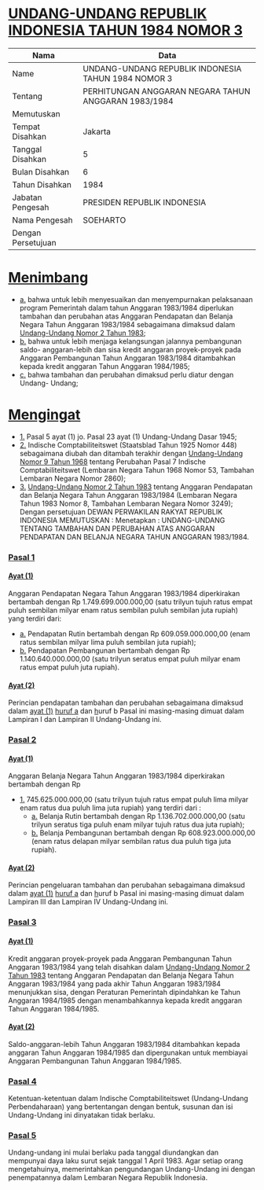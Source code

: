 # [UNDANG-UNDANG REPUBLIK INDONESIA TAHUN 1984 NOMOR 3](http://example.org/legal/peraturan/uu/1984/3)

| Nama | Data |
| ------ | ----- |
|Name|UNDANG-UNDANG REPUBLIK INDONESIA TAHUN 1984 NOMOR 3|
|Tentang| PERHITUNGAN ANGGARAN NEGARA TAHUN ANGGARAN 1983/1984|
|Memutuskan||
|Tempat Disahkan|Jakarta|
|Tanggal Disahkan|5|
|Bulan Disahkan|6|
|Tahun Disahkan|1984|
|Jabatan Pengesah|PRESIDEN REPUBLIK INDONESIA|
|Nama Pengesah|SOEHARTO|
|Dengan Persetujuan||
# [Menimbang](http://example.org/legal/peraturan/uu/1984/3/menimbang)

* [a.](http://example.org/legal/peraturan/uu/1984/3/menimbang/huruf/a) bahwa untuk lebih menyesuaikan dan menyempurnakan pelaksanaan program Pemerintah dalam tahun Anggaran 1983/1984 diperlukan tambahan dan perubahan atas Anggaran Pendapatan dan Belanja Negara Tahun Anggaran 1983/1984 sebagaimana dimaksud dalam [Undang-Undang Nomor 2 Tahun 1983](http://example.org/legal/peraturan/uu/1983/2);
* [b.](http://example.org/legal/peraturan/uu/1984/3/menimbang/huruf/b) bahwa untuk lebih menjaga kelangsungan jalannya pembangunan saldo- anggaran-lebih dan sisa kredit anggaran proyek-proyek pada Anggaran Pembangunan Tahun Anggaran 1983/1984 ditambahkan kepada kredit anggaran Tahun Anggaran 1984/1985;
* [c.](http://example.org/legal/peraturan/uu/1984/3/menimbang/huruf/c) bahwa tambahan dan perubahan dimaksud perlu diatur dengan Undang- Undang;
# [Mengingat](http://example.org/legal/peraturan/uu/1984/3/mengingat)

* [1.](http://example.org/legal/peraturan/uu/1984/3/mengingat/huruf/0001) Pasal 5 ayat (1) jo. Pasal 23 ayat (1) Undang-Undang Dasar 1945;
* [2.](http://example.org/legal/peraturan/uu/1984/3/mengingat/huruf/0002) Indische Comptabiliteitswet (Staatsblad Tahun 1925 Nomor 448) sebagaimana diubah dan ditambah terakhir dengan [Undang-Undang Nomor 9 Tahun 1968](http://example.org/legal/peraturan/uu/1968/9) tentang Perubahan Pasal 7 Indische Comptabiliteitswet (Lembaran Negara Tahun 1968 Nomor 53, Tambahan Lembaran Negara Nomor 2860);
* [3.](http://example.org/legal/peraturan/uu/1984/3/mengingat/huruf/0003) [Undang-Undang Nomor 2 Tahun 1983](http://example.org/legal/peraturan/uu/1983/2) tentang Anggaran Pendapatan dan Belanja Negara Tahun Anggaran 1983/1984 (Lembaran Negara Tahun 1983 Nomor 8, Tambahan Lembaran Negara Nomor 3249); Dengan persetujuan DEWAN PERWAKILAN RAKYAT REPUBLIK INDONESIA MEMUTUSKAN : Menetapkan : UNDANG-UNDANG TENTANG TAMBAHAN DAN PERUBAHAN ATAS ANGGARAN PENDAPATAN DAN BELANJA NEGARA TAHUN ANGGARAN 1983/1984.

### [Pasal 1](http://example.org/legal/peraturan/uu/1984/3/pasal/0001)

#### [Ayat (1)](http://example.org/legal/peraturan/uu/1984/3/pasal/0001/versi/19840605/ayat/0001)
Anggaran Pendapatan Negara Tahun Anggaran 1983/1984 diperkirakan bertambah dengan Rp 1.749.699.000.000,00 (satu trilyun tujuh ratus empat puluh sembilan milyar enam ratus sembilan puluh sembilan juta rupiah) yang terdiri dari:
* [a.](http://example.org/legal/peraturan/uu/1984/3/pasal/0001/versi/19840605/ayat/0001/huruf/a) Pendapatan Rutin bertambah dengan Rp 609.059.000.000,00 (enam ratus sembilan milyar lima puluh sembilan juta rupiah);
* [b.](http://example.org/legal/peraturan/uu/1984/3/pasal/0001/versi/19840605/ayat/0001/huruf/b) Pendapatan Pembangunan bertambah dengan Rp 1.140.640.000.000,00 (satu trilyun seratus empat puluh milyar enam ratus empat puluh juta rupiah).

#### [Ayat (2)](http://example.org/legal/peraturan/uu/1984/3/pasal/0001/versi/19840605/ayat/0002)
Perincian pendapatan tambahan dan perubahan sebagaimana dimaksud dalam [ayat (1)](http://example.org/legal/peraturan/uu/1984/3/pasal/0001/versi/19840605/ayat/0001) [huruf a](http://example.org/legal/peraturan/uu/1984/3/pasal/0001/versi/19840605/huruf/a) dan [h](http://example.org/legal/peraturan/uu/1984/3/pasal/0001/versi/19840605/ayat/0001/huruf/b)uruf b Pasal ini masing-masing dimuat dalam Lampiran I dan Lampiran II Undang-Undang ini.


### [Pasal 2](http://example.org/legal/peraturan/uu/1984/3/pasal/0002)

#### [Ayat (1)](http://example.org/legal/peraturan/uu/1984/3/pasal/0002/versi/19840605/ayat/0001)
Anggaran Belanja Negara Tahun Anggaran 1983/1984 diperkirakan bertambah dengan Rp
* [1.](http://example.org/legal/peraturan/uu/1984/3/pasal/0002/versi/19840605/ayat/0001/huruf/0001) 745.625.000.000,00 (satu trilyun tujuh ratus empat puluh lima milyar enam ratus dua puluh lima juta rupiah) yang terdiri dari :
    * [a.](http://example.org/legal/peraturan/uu/1984/3/pasal/0002/versi/19840605/ayat/0001/huruf/0001/huruf/a) Belanja Rutin bertambah dengan Rp 1.136.702.000.000,00 (satu trilyun seratus tiga puluh enam milyar tujuh ratus dua juta rupiah);
    * [b.](http://example.org/legal/peraturan/uu/1984/3/pasal/0002/versi/19840605/ayat/0001/huruf/0001/huruf/b) Belanja Pembangunan bertambah dengan Rp 608.923.000.000,00 (enam ratus delapan milyar sembilan ratus dua puluh tiga juta rupiah).

#### [Ayat (2)](http://example.org/legal/peraturan/uu/1984/3/pasal/0002/versi/19840605/ayat/0002)
Perincian pengeluaran tambahan dan perubahan sebagaimana dimaksud dalam [ayat (1)](http://example.org/legal/peraturan/uu/1984/3/pasal/0002/versi/19840605/ayat/0001) [huruf a](http://example.org/legal/peraturan/uu/1984/3/pasal/0002/versi/19840605/huruf/a) dan [h](http://example.org/legal/peraturan/uu/1984/3/pasal/0002/versi/19840605/ayat/0001/huruf/b)uruf b Pasal ini masing-masing dimuat dalam Lampiran III dan Lampiran IV Undang-Undang ini.


### [Pasal 3](http://example.org/legal/peraturan/uu/1984/3/pasal/0003)

#### [Ayat (1)](http://example.org/legal/peraturan/uu/1984/3/pasal/0003/versi/19840605/ayat/0001)
Kredit anggaran proyek-proyek pada Anggaran Pembangunan Tahun Anggaran 1983/1984 yang telah disahkan dalam [Undang-Undang Nomor 2 Tahun 1983](http://example.org/legal/peraturan/uu/1983/2) tentang Anggaran Pendapatan dan Belanja Negara Tahun Anggaran 1983/1984 yang pada akhir Tahun Anggaran 1983/1984 menunjukkan sisa, dengan Peraturan Pemerintah dipindahkan ke Tahun Anggaran 1984/1985 dengan menambahkannya kepada kredit anggaran Tahun Anggaran 1984/1985.

#### [Ayat (2)](http://example.org/legal/peraturan/uu/1984/3/pasal/0003/versi/19840605/ayat/0002)
Saldo-anggaran-lebih Tahun Anggaran 1983/1984 ditambahkan kepada anggaran Tahun Anggaran 1984/1985 dan dipergunakan untuk membiayai Anggaran Pembangunan Tahun Anggaran 1984/1985.


### [Pasal 4](http://example.org/legal/peraturan/uu/1984/3/pasal/0004)
Ketentuan-ketentuan dalam Indische Comptabiliteitswet (Undang-Undang Perbendaharaan) yang bertentangan dengan bentuk, susunan dan isi Undang-Undang ini dinyatakan tidak berlaku.


### [Pasal 5](http://example.org/legal/peraturan/uu/1984/3/pasal/0005)
Undang-undang ini mulai berlaku pada tanggal diundangkan dan mempunyai daya laku surut sejak tanggal 1 April 1983. Agar setiap orang mengetahuinya, memerintahkan pengundangan Undang-Undang ini dengan penempatannya dalam Lembaran Negara Republik Indonesia.
